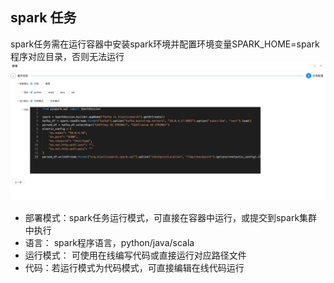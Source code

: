 spark 任务
----
spark任务需在运行容器中安装spark环境并配置环境变量SPARK_HOME=spark程序对应目录，否则无法运行
![输入图片说明](https://raw.githubusercontent.com/xuwei95/ezdata_press/master/images/spark_task.png?raw=true "在这里输入图片标题")

- 部署模式：spark任务运行模式，可直接在容器中运行，或提交到spark集群中执行
- 语言： spark程序语言，python/java/scala
- 运行模式： 可使用在线编写代码或直接运行对应路径文件
- 代码：若运行模式为代码模式，可直接编辑在线代码运行
